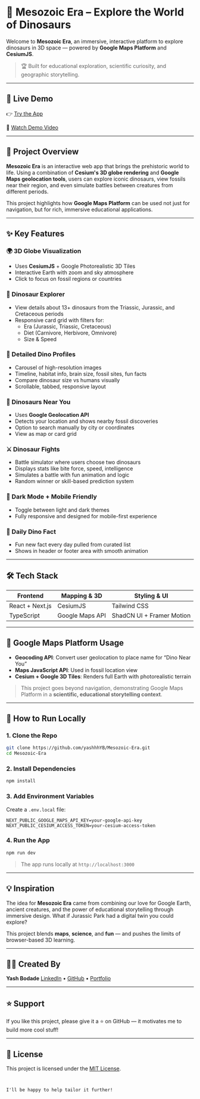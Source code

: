# 🦕 Mesozoic Era – Explore the World of Dinosaurs

Welcome to **Mesozoic Era**, an immersive, interactive platform to explore dinosaurs in 3D space — powered by **Google Maps Platform** and **CesiumJS**.

> 🏆 Built for educational exploration, scientific curiosity, and geographic storytelling.

---

## 🔗 Live Demo

👉 [Try the App](https://mesozoic-era0.netlify.app/)

🎥 [Watch Demo Video](https://www.youtube.com/watch?v=vyNAfmxPHlw)

---

## 🚀 Project Overview

**Mesozoic Era** is an interactive web app that brings the prehistoric world to life. Using a combination of **Cesium's 3D globe rendering** and **Google Maps geolocation tools**, users can explore iconic dinosaurs, view fossils near their region, and even simulate battles between creatures from different periods.

This project highlights how **Google Maps Platform** can be used not just for navigation, but for rich, immersive educational applications.

---

## ✨ Key Features

### 🌍 3D Globe Visualization
- Uses **CesiumJS** + Google Photorealistic 3D Tiles
- Interactive Earth with zoom and sky atmosphere
- Click to focus on fossil regions or countries

### 🦖 Dinosaur Explorer
- View details about 13+ dinosaurs from the Triassic, Jurassic, and Cretaceous periods
- Responsive card grid with filters for:
  - Era (Jurassic, Triassic, Cretaceous)
  - Diet (Carnivore, Herbivore, Omnivore)
  - Size & Speed

### 🔬 Detailed Dino Profiles
- Carousel of high-resolution images
- Timeline, habitat info, brain size, fossil sites, fun facts
- Compare dinosaur size vs humans visually
- Scrollable, tabbed, responsive layout

### 📍 Dinosaurs Near You
- Uses **Google Geolocation API**
- Detects your location and shows nearby fossil discoveries
- Option to search manually by city or coordinates
- View as map or card grid

### ⚔️ Dinosaur Fights
- Battle simulator where users choose two dinosaurs
- Displays stats like bite force, speed, intelligence
- Simulates a battle with fun animation and logic
- Random winner or skill-based prediction system

### 🌙 Dark Mode + Mobile Friendly
- Toggle between light and dark themes
- Fully responsive and designed for mobile-first experience

### 🧠 Daily Dino Fact
- Fun new fact every day pulled from curated list
- Shows in header or footer area with smooth animation

---

## 🛠 Tech Stack

| Frontend        | Mapping & 3D       | Styling & UI         |
|-----------------|--------------------|-----------------------|
| React + Next.js | CesiumJS           | Tailwind CSS          |
| TypeScript      | Google Maps API    | ShadCN UI + Framer Motion |

---

## 📍 Google Maps Platform Usage

- **Geocoding API**: Convert user geolocation to place name for “Dino Near You”
- **Maps JavaScript API**: Used in fossil location view
- **Cesium + Google 3D Tiles**: Renders full Earth with photorealistic terrain

> This project goes beyond navigation, demonstrating Google Maps Platform in a **scientific, educational storytelling context**.

---

## 📁 How to Run Locally

### 1. Clone the Repo

```bash
git clone https://github.com/yashhhYB/Mesozoic-Era.git
cd Mesozoic-Era
````

### 2. Install Dependencies

```bash
npm install
```

### 3. Add Environment Variables

Create a `.env.local` file:

```env
NEXT_PUBLIC_GOOGLE_MAPS_API_KEY=your-google-api-key
NEXT_PUBLIC_CESIUM_ACCESS_TOKEN=your-cesium-access-token
```

### 4. Run the App

```bash
npm run dev
```

> The app runs locally at `http://localhost:3000`

---

## 💡 Inspiration

The idea for **Mesozoic Era** came from combining our love for Google Earth, ancient creatures, and the power of educational storytelling through immersive design. What if Jurassic Park had a digital twin you could explore?

This project blends **maps**, **science**, and **fun** — and pushes the limits of browser-based 3D learning.

---

## 🙋‍♂️ Created By

**Yash Bodade**
[LinkedIn](https://linkedin.com/in/yashbodade) • [GitHub](https://github.com/yashhhYB) • [Portfolio](https://yashbodade.vercel.app)

---

## ⭐️ Support

If you like this project, please give it a ⭐ on GitHub — it motivates me to build more cool stuff!

---

## 📄 License

This project is licensed under the [MIT License](LICENSE).

```


I'll be happy to help tailor it further!
```
